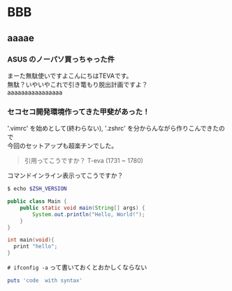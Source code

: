 # BBB
## aaaae
### ASUS のノーパソ買っちゃった件

まーた無駄使いですよこんにちはTEVAです。  
無駄？いやいやこれで引き篭もり脱出計画ですよ？  
aaaaaaaaaaaaaaaa  

### セコセコ開発環境作ってきた甲斐があった！

'.vimrc' を始めとして(終わらない), '.zshrc' を分からんながら作りこんできたので  
今回のセットアップも超楽チンでした。  

> 引用ってこうですか？
> T-eva (1731 ~ 1780)

コマンドインライン表示ってこうですか？

```bash
$ echo $ZSH_VERSION
```

```Java
public class Main {
    public static void main(String[] args) {
        System.out.println("Hello, World!");
    }
}
```

```C
int main(void){
  print "hello";
}
```

`# ifconfig -a` って書いておくとおかしくならない

```ruby
puts 'code  with syntax'
```
